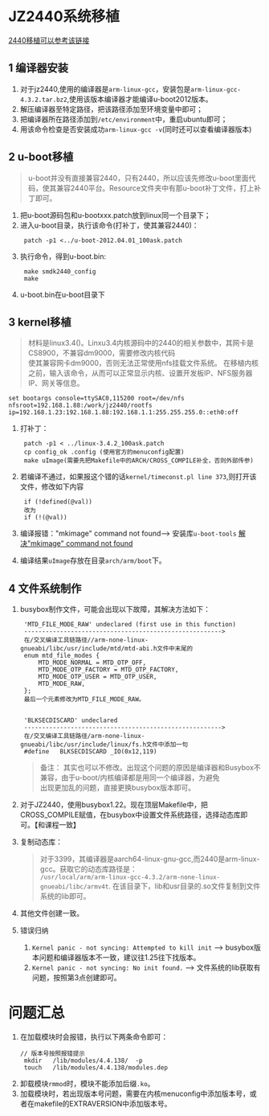 # JZ2440系统移植

[2440移植可以参考该链接](https://www.cnblogs.com/multimicro/p/9872722.html)

## 1 编译器安装
1. 对于jz2440,使用的编译器是`arm-linux-gcc`，安装包是`arm-linux-gcc-4.3.2.tar.bz2`,使用该版本编译器才能编译u-boot2012版本。
2. 解压编译器至特定路径，把该路径添加至环境变量中即可；  
3. 把编译器所在路径添加到`/etc/environment`中，重启ubuntu即可；
4. 用该命令检查是否安装成功`arm-linux-gcc -v`(同时还可以查看编译器版本)

## 2 u-boot移植
> u-boot并没有直接兼容2440，只有2440，所以应该先修改u-boot里面代码，使其兼容2440平台。Resource文件夹中有那u-boot补丁文件，打上补丁即可。
1. 把u-boot源码包和u-bootxxx.patch放到linux同一个目录下；
2. 进入u-boot目录，执行该命令(打补丁，使其兼容2440)：
   ```
    patch -p1 <../u-boot-2012.04.01_100ask.patch
   ```
3. 执行命令，得到u-boot.bin:
   ```
    make smdk2440_config
    make
   ```
4. u-boot.bin在u-boot目录下
   
## 3 kernel移植
> 材料是linux3.4()。Linxu3.4内核源码中的2440的相关参数中，其网卡是CS8900，不兼容dm9000，需要修改内核代码  
> 使其兼容网卡dm9000，否则无法正常使用nfs挂载文件系统。
> 在移植内核之前，输入该命令，从而可以正常显示内核、设置开发板IP、NFS服务器IP、网关等信息。
```
set bootargs console=ttySAC0,115200 root=/dev/nfs nfsroot=192.168.1.88:/work/jz2440/rootfs ip=192.168.1.23:192.168.1.88:192.168.1.1:255.255.255.0::eth0:off  

```
1. 打补丁：
   ```
    patch -p1 < ../linux-3.4.2_100ask.patch 
    cp config_ok .config (使用官方的menuconfig配置)
    make uImage(需要先把Makefile中的ARCH/CROSS_COMPILE补全，否则外部传参)

   ```
2. 若编译不通过，如果报这个错的话`kernel/timeconst.pl line 373`,则打开该文件，修改如下内容
   ```
    if (!defined(@val)) 
    改为
    if (!(@val))
   ```
3. 编译报错："mkimage" command not found--> 安装库`u-boot-tools`
   [解决"mkimage" command not found](https://blog.csdn.net/eibo51/article/details/51901480)

4. 编译结果`uImage`存放在目录`arch/arm/boot`下。



## 4 文件系统制作
1. busybox制作文件，可能会出现以下故障，其解决方法如下：
   ```
    'MTD_FILE_MODE_RAW' undeclared (first use in this function)
    ------------------------------------------------------->
    在/交叉编译工具链路径//arm-none-linux-gnueabi/libc/usr/include/mtd/mtd-abi.h文件中末尾的
    enum mtd_file_modes {
        MTD_MODE_NORMAL = MTD_OTP_OFF,
        MTD_MODE_OTP_FACTORY = MTD_OTP_FACTORY,
        MTD_MODE_OTP_USER = MTD_OTP_USER,
        MTD_MODE_RAW,
    };
    最后一个元素修改为MTD_FILE_MODE_RAW。


    'BLKSECDISCARD' undeclared
    ------------------------------------------------------->
    在/交叉编译工具链路径/arm-none-linux-gnueabi/libc/usr/include/linux/fs.h文件中添加一句 
    #define   BLKSECDISCARD _IO(0x12,119)

   ```
    
    > 备注： 其实也可以不修改。出现这个问题的原因是编译器和Busybox不兼容，由于u-boot/内核编译都是用同一个编译器，为避免  
        出现更加乱的问题，直接更换busybox版本即可。
   
2. 对于JZ2440，使用busybox1.22。现在顶层Makefile中，把CROSS_COMPILE赋值，在busybox中设置文件系统路径，选择动态库即可。【和课程一致】

3. 复制动态库：
   > 对于3399，其编译器是aarch64-linux-gnu-gcc,而2440是arm-linux-gcc。获取它的动态库路径是：  
   > `/usr/local/arm/arm-linux-gcc-4.3.2/arm-none-linux-gnueabi/libc/armv4t`. 在该目录下，lib和usr目录的.so文件复制到文件系统的lib即可。

4. 其他文件创建一致。

5. 错误归纳
   1. `Kernel panic - not syncing: Attempted to kill init`  -->  busybox版本问题和编译器版本不一致，建议往1.25往下找版本。
   2. `Kernel panic - not syncing: No init found.` -->  文件系统的lib获取有问题，按照第3点创建即可。 


# 问题汇总
1. 在加载模块时会报错，执行以下两条命令即可：
   ```
   // 版本号按照报错提示
    mkdir   /lib/modules/4.4.138/  -p
    touch   /lib/modules/4.4.138/modules.dep
   ```
2. 卸载模块`rmmod`时，模块不能添加后缀`.ko`。
3. 加载模块时，若出现版本号问题，需要在内核menuconfig中添加版本号，或者在makefile的EXTRAVERSION中添加版本号。
